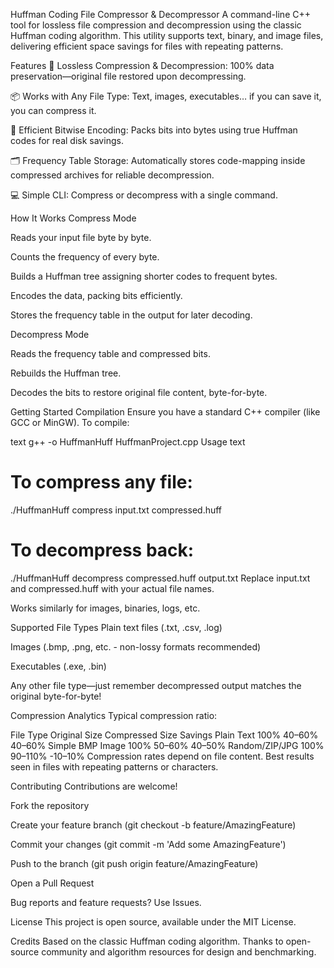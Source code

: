 Huffman Coding File Compressor & Decompressor
A command-line C++ tool for lossless file compression and decompression using the classic Huffman coding algorithm. This utility supports text, binary, and image files, delivering efficient space savings for files with repeating patterns.


Features
🔗 Lossless Compression & Decompression: 100% data preservation—original file restored upon decompressing.

📦 Works with Any File Type: Text, images, executables… if you can save it, you can compress it.

🚀 Efficient Bitwise Encoding: Packs bits into bytes using true Huffman codes for real disk savings.

🗂️ Frequency Table Storage: Automatically stores code-mapping inside compressed archives for reliable decompression.

💻 Simple CLI: Compress or decompress with a single command.

How It Works
Compress Mode

Reads your input file byte by byte.

Counts the frequency of every byte.

Builds a Huffman tree assigning shorter codes to frequent bytes.

Encodes the data, packing bits efficiently.

Stores the frequency table in the output for later decoding.

Decompress Mode

Reads the frequency table and compressed bits.

Rebuilds the Huffman tree.

Decodes the bits to restore original file content, byte-for-byte.

Getting Started
Compilation
Ensure you have a standard C++ compiler (like GCC or MinGW).
To compile:

text
g++ -o HuffmanHuff HuffmanProject.cpp
Usage
text
# To compress any file:
./HuffmanHuff compress input.txt compressed.huff

# To decompress back:
./HuffmanHuff decompress compressed.huff output.txt
Replace input.txt and compressed.huff with your actual file names.

Works similarly for images, binaries, logs, etc.

Supported File Types
Plain text files (.txt, .csv, .log)

Images (.bmp, .png, etc. - non-lossy formats recommended)

Executables (.exe, .bin)

Any other file type—just remember decompressed output matches the original byte-for-byte!

Compression Analytics
Typical compression ratio:

File Type	Original Size	Compressed Size	Savings
Plain Text	100%	40–60%	40–60%
Simple BMP Image	100%	50–60%	40–50%
Random/ZIP/JPG	100%	90–110%	-10–10%
Compression rates depend on file content. Best results seen in files with repeating patterns or characters.

Contributing
Contributions are welcome!

Fork the repository

Create your feature branch (git checkout -b feature/AmazingFeature)

Commit your changes (git commit -m 'Add some AmazingFeature')

Push to the branch (git push origin feature/AmazingFeature)

Open a Pull Request

Bug reports and feature requests?
Use Issues.

License
This project is open source, available under the MIT License.

Credits
Based on the classic Huffman coding algorithm.
Thanks to open-source community and algorithm resources for design and benchmarking.
